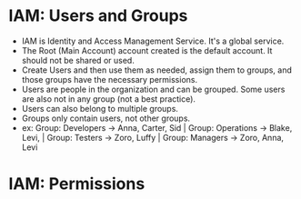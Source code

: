 # IAM: Users and Groups
  - IAM is Identity and Access Management Service. It's a global service.
  - The Root (Main Account) account created is the default account. It should not be shared or used.
  - Create Users and then use them as needed, assign them to groups, and those groups have the necessary permissions.
  - Users are people in the organization and can be grouped. Some users are also not in any group (not a best practice).
  - Users can also belong to multiple groups.
  - Groups only contain users, not other groups.
  - ex: Group: Developers -> Anna, Carter, Sid  | Group: Operations -> Blake, Levi, | Group: Testers -> Zoro, Luffy | Group: Managers -> Zoro, Anna, Levi
# IAM: Permissions

